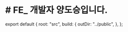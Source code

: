 # # FE_ 개발자 양도승입니다.




export default {
    root: "src",
    build: {
    outDir: "../public",
    },
};
